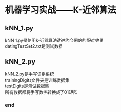 机器学习实战——K-近邻算法
=======================
kNN_1.py
---------
kNN_1.py是使用k-近邻算法改进约会网站的配对效果<br>
datingTestSet2.txt是测试数据<br>

kNN_2.py
---------
kNN_2.py是手写识别系统<br>
trainingDigits文件夹是训练数据集<br>
testDigits是测试数据集<br>
所有数据都将手写数字转换成了01矩阵<br>

### end

